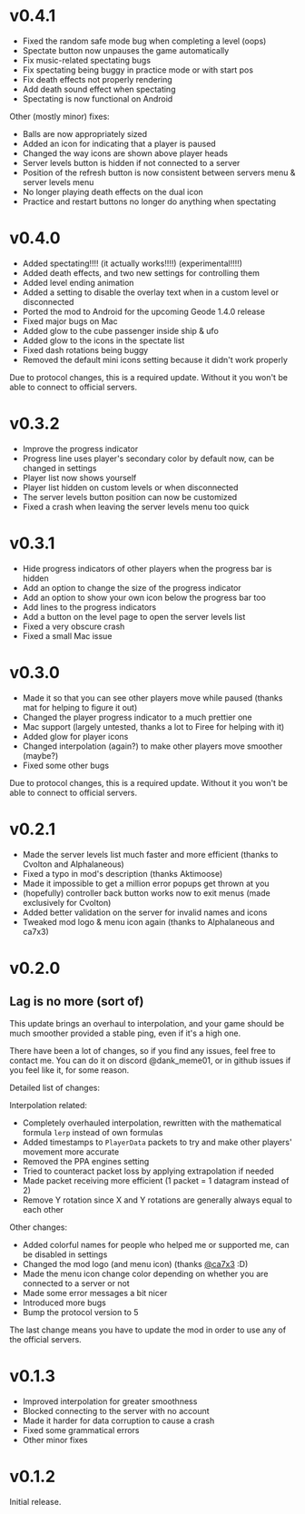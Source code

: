 # v0.4.1

* Fixed the random safe mode bug when completing a level (oops)
* Spectate button now unpauses the game automatically
* Fix music-related spectating bugs
* Fix spectating being buggy in practice mode or with start pos
* Fix death effects not properly rendering
* Add death sound effect when spectating
* Spectating is now functional on Android

Other (mostly minor) fixes:

* Balls are now appropriately sized
* Added an icon for indicating that a player is paused
* Changed the way icons are shown above player heads
* Server levels button is hidden if not connected to a server
* Position of the refresh button is now consistent between servers menu & server levels menu
* No longer playing death effects on the dual icon
* Practice and restart buttons no longer do anything when spectating

# v0.4.0

* Added <cg>spectating</c>!!!! (it actually works!!!!) (experimental!!!!)
* Added <cy>death effects</c>, and two new settings for controlling them
* Added <cj>level ending animation</c>
* Added a setting to disable the overlay text when in a custom level or disconnected
* Ported the mod to <cg>Android</c> for the upcoming Geode 1.4.0 release
* Fixed major bugs on Mac
* Added glow to the cube passenger inside ship & ufo
* Added glow to the icons in the spectate list
* Fixed dash rotations being buggy
* Removed the default mini icons setting because it didn't work properly

Due to protocol changes, this is a required update. Without it you won't be able to connect to official servers.

# v0.3.2

* Improve the progress indicator
* Progress line uses player's secondary color by default now, can be changed in settings
* Player list now shows yourself
* Player list hidden on custom levels or when disconnected
* The server levels button position can now be customized
* Fixed a crash when leaving the server levels menu too quick

# v0.3.1

* Hide progress indicators of other players when the progress bar is hidden
* Add an option to change the size of the progress indicator
* Add an option to show your own icon below the progress bar too
* Add lines to the progress indicators
* Add a button on the level page to open the server levels list
* Fixed a very obscure crash
* Fixed a small Mac issue

# v0.3.0

* Made it so that you can see other players move while paused (thanks mat for helping to figure it out)
* Changed the player progress indicator to a much prettier one
* Mac support (largely untested, thanks a lot to Firee for helping with it)
* Added glow for player icons
* Changed interpolation (again?) to make other players move smoother (maybe?)
* Fixed some other bugs

Due to protocol changes, this is a required update. Without it you won't be able to connect to official servers.

# v0.2.1

* Made the server levels list much faster and more efficient (thanks to Cvolton and Alphalaneous)
* Fixed a typo in mod's description (thanks Aktimoose)
* Made it impossible to get a million error popups get thrown at you
* (hopefully) controller back button works now to exit menus (made exclusively for Cvolton)
* Added better validation on the server for invalid names and icons
* Tweaked mod logo & menu icon again (thanks to Alphalaneous and ca7x3)

# v0.2.0

## Lag is no more (sort of)

This update brings an overhaul to interpolation, and your game should be much smoother provided a stable ping, even if it's a high one.

There have been a lot of changes, so if you find any issues, feel free to contact me. You can do it on discord @dank_meme01, or in github issues if you feel like it, for some reason.

Detailed list of changes:

Interpolation related:

* Completely overhauled interpolation, rewritten with the mathematical formula `lerp` instead of own formulas
* Added timestamps to `PlayerData` packets to try and make other players' movement more accurate
* Removed the PPA engines setting
* Tried to counteract packet loss by applying extrapolation if needed
* Made packet receiving more efficient (1 packet = 1 datagram instead of 2)
* Remove Y rotation since X and Y rotations are generally always equal to each other

Other changes:

* Added colorful names for people who helped me or supported me, can be disabled in settings
* Changed the mod logo (and menu icon) (thanks [@ca7x3](https://twitter.com/ca7x3) :D)
* Made the menu icon change color depending on whether you are connected to a server or not
* Made some error messages a bit nicer
* Introduced more bugs
* Bump the protocol version to 5

The last change means you have to update the mod in order to use any of the official servers.

# v0.1.3

* Improved interpolation for greater smoothness
* Blocked connecting to the server with no account
* Made it harder for data corruption to cause a crash
* Fixed some grammatical errors
* Other minor fixes

# v0.1.2

Initial release.